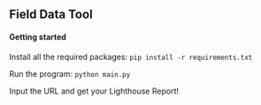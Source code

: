 ## **Field Data Tool**

#### **Getting started**

Install all the required packages:
`pip install -r requirements.txt`

Run the program:
`python main.py`

Input the URL and get your Lighthouse Report!